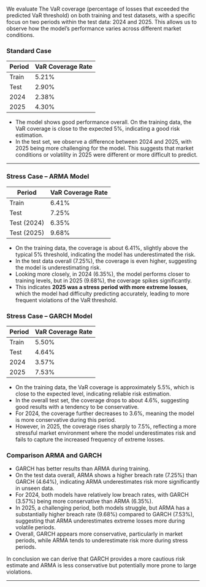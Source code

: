 We evaluate The VaR coverage (percentage of losses that exceeded the predicted VaR threshold) on both training and test datasets, with a specific focus on two periods within the test data: 2024 and 2025. This allows us to observe how the model’s performance varies across different market conditions.

### Standard Case

| Period       | VaR Coverage Rate |
|--------------|-----------------|
| Train        | 5.21%           |
| Test         | 2.90%           | 
| 2024         | 2.38%           | 
| 2025         | 4.30%           |

- The model shows good performance overall. On the training data, the VaR coverage is close to the expected 5%, indicating a good risk estimation. 
- In the test set, we observe a difference between 2024 and 2025, with 2025 being more challenging for the model. This suggests that market conditions or volatility in 2025 were different or more difficult to predict.

---

### Stress Case – ARMA Model


| Period             | VaR Coverage Rate |
|--------------------|-------------------|
| Train              | 6.41%             |
| Test               | 7.25%             |
| Test (2024)        | 6.35%             |
| Test (2025)        | 9.68%             |


- On the training data, the coverage is about 6.41%, slightly above the typical 5% threshold, indicating the model has underestimated the risk.
- In the test data overall (7.25%), the coverage is even higher, suggesting the model is underestimating risk.
- Looking more closely, in 2024 (6.35%), the model performs closer to training levels, but in 2025 (9.68%), the coverage spikes significantly.
- This indicates **2025 was a stress period with more extreme losses**, which the model had difficulty predicting accurately, leading to more frequent violations of the VaR threshold.


### Stress Case – GARCH Model


| Period       | VaR Coverage Rate |
|--------------|-------------------|
| Train        | 5.50%             |
| Test         | 4.64%             |
| 2024         | 3.57%             |
| 2025         | 7.53%             |

- On the training data, the VaR coverage is approximately 5.5%, which is close to the expected level, indicating reliable risk estimation.
- In the overall test set, the coverage drops to about 4.6%, suggesting good results with a tendency to be conservative.
- For 2024, the coverage further decreases to 3.6%, meaning the model is more conservative during this period.
- However, in 2025, the coverage rises sharply to 7.5%, reflecting a more stressful market environment where the model underestimates risk and fails to capture the increased frequency of extreme losses.


### Comparison ARMA and GARCH
- GARCH has better results than ARMA during training.
- On the test data overall, ARMA shows a higher breach rate (7.25%) than GARCH (4.64%), indicating ARMA underestimates risk more significantly in unseen data.
- For 2024, both models have relatively low breach rates, with GARCH (3.57%) being more conservative than ARMA (6.35%).
- In 2025, a challenging period, both models struggle, but ARMA has a substantially higher breach rate (9.68%) compared to GARCH (7.53%), suggesting that ARMA underestimates extreme losses more during volatile periods.
- Overall, GARCH appears more conservative, particularly in market periods, while ARMA tends to underestimate risk more during stress periods.

In conclusion we can derive that GARCH provides a more cautious risk estimate and ARMA is less conservative but potentially more prone to large violations. 

---
